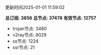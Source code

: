 更新时间2025-01-01 11:59:02

**总订阅: 3856**
**总节点: 37478**
**有效节点: 12757**
- trojan节点: 3480
- v2ray节点: 8029
- ss节点: 1224
- ssr节点: 21
